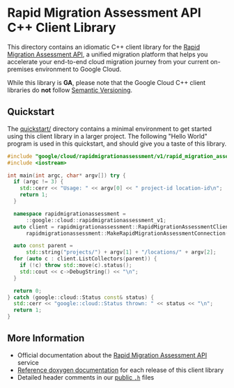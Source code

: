 # Rapid Migration Assessment API C++ Client Library

This directory contains an idiomatic C++ client library for the
[Rapid Migration Assessment API][cloud-service-docs], a unified migration
platform that helps you accelerate your end-to-end cloud migration journey
from your current on-premises environment to Google Cloud.

While this library is **GA**, please note that the Google Cloud C++ client
libraries do **not** follow [Semantic Versioning](https://semver.org/).

## Quickstart

The [quickstart/](quickstart/README.md) directory contains a minimal environment
to get started using this client library in a larger project. The following
"Hello World" program is used in this quickstart, and should give you a taste of
this library.

<!-- inject-quickstart-start -->

```cc
#include "google/cloud/rapidmigrationassessment/v1/rapid_migration_assessment_client.h"
#include <iostream>

int main(int argc, char* argv[]) try {
  if (argc != 3) {
    std::cerr << "Usage: " << argv[0] << " project-id location-id\n";
    return 1;
  }

  namespace rapidmigrationassessment =
      ::google::cloud::rapidmigrationassessment_v1;
  auto client = rapidmigrationassessment::RapidMigrationAssessmentClient(
      rapidmigrationassessment::MakeRapidMigrationAssessmentConnection());

  auto const parent =
      std::string("projects/") + argv[1] + "/locations/" + argv[2];
  for (auto c : client.ListCollectors(parent)) {
    if (!c) throw std::move(c).status();
    std::cout << c->DebugString() << "\n";
  }

  return 0;
} catch (google::cloud::Status const& status) {
  std::cerr << "google::cloud::Status thrown: " << status << "\n";
  return 1;
}
```

<!-- inject-quickstart-end -->

## More Information

- Official documentation about the [Rapid Migration Assessment API][cloud-service-docs] service
- [Reference doxygen documentation][doxygen-link] for each release of this
  client library
- Detailed header comments in our [public `.h`][source-link] files

[cloud-service-docs]: https://cloud.google.com/migration-center/docs
[doxygen-link]: https://cloud.google.com/cpp/docs/reference/rapidmigrationassessment/latest/
[source-link]: https://github.com/googleapis/google-cloud-cpp/tree/main/google/cloud/rapidmigrationassessment
